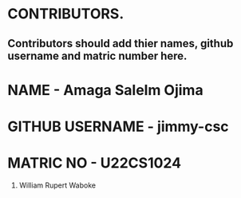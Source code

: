 # CONTRIBUTORS.

## Contributors should add thier names, github username and matric number here.

# NAME - Amaga Salelm Ojima

# GITHUB USERNAME - jimmy-csc

# MATRIC NO - U22CS1024

<ol>
<li>William Rupert Waboke

</ol>
